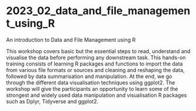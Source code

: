 # 2023_02_data_and_file_management_using_R
An introduction to Data and File Management using R

This workshop covers basic but the essential steps to read, understand and visualise the data before
performing any downstream task. This hands-on training consists of learning R packages and functions to
import the data from various file formats or sources and cleaning and reshaping the data, followed by data
summarisation and manipulation. At the end, we go through the different data visualisation techniques
using ggplot2. The workshop will give the participants an opportunity to learn some of the strongest and
widely used data manipulation and visualisation R packages such as Dplyr, Tidyverse and ggplot2.
